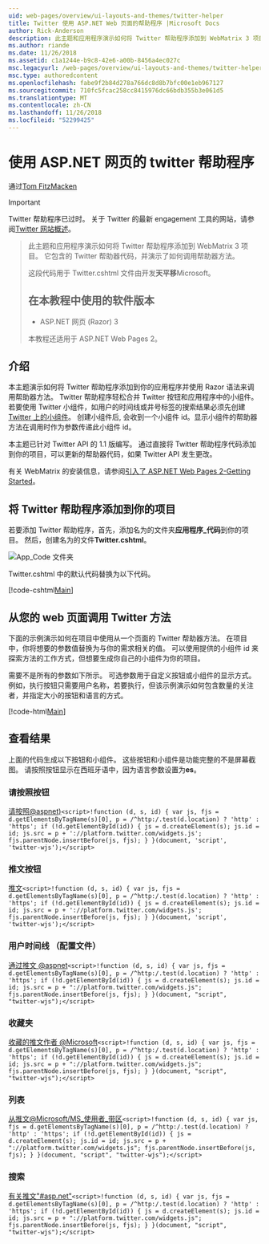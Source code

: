```yaml
---
uid: web-pages/overview/ui-layouts-and-themes/twitter-helper
title: Twitter 使用 ASP.NET Web 页面的帮助程序 |Microsoft Docs
author: Rick-Anderson
description: 此主题和应用程序演示如何将 Twitter 帮助程序添加到 WebMatrix 3 项目。 它包含的 Twitter 帮助程序代码，并演示如何调用帮助器...
ms.author: riande
ms.date: 11/26/2018
ms.assetid: c1a1244e-b9c8-42e6-a00b-8456a4ec027c
msc.legacyurl: /web-pages/overview/ui-layouts-and-themes/twitter-helper
msc.type: authoredcontent
ms.openlocfilehash: fabe9f2b84d278a766dc8d8b7bfc00e1eb967127
ms.sourcegitcommit: 710fc5fcac258cc8415976dc66bdb355b3e061d5
ms.translationtype: MT
ms.contentlocale: zh-CN
ms.lasthandoff: 11/26/2018
ms.locfileid: "52299425"
---
```

<a name="twitter-helper-with-aspnet-web-pages"></a>使用 ASP.NET 网页的 twitter 帮助程序
====================
通过[Tom FitzMacken](https://github.com/tfitzmac)

> [!IMPORTANT]
> Twitter 帮助程序已过时。 关于 Twitter 的最新 engagement 工具的网站，请参阅[Twitter 网站概述](https://developer.twitter.com/en/docs/twitter-for-websites/overview)。

> 此主题和应用程序演示如何将 Twitter 帮助程序添加到 WebMatrix 3 项目。 它包含的 Twitter 帮助器代码，并演示了如何调用帮助器方法。
> 
> 这段代码用于 Twitter.cshtml 文件由开发**天平移**Microsoft。
> 
> ## <a name="software-versions-used-in-the-tutorial"></a>在本教程中使用的软件版本
> 
> 
> - ASP.NET 网页 (Razor) 3
>   
> 
> 本教程还适用于 ASP.NET Web Pages 2。


## <a name="introduction"></a>介绍

本主题演示如何将 Twitter 帮助程序添加到你的应用程序并使用 Razor 语法来调用帮助器方法。 Twitter 帮助程序轻松合并 Twitter 按钮和应用程序中的小组件。 若要使用 Twitter 小组件，如用户的时间线或井号标签的搜索结果必须先创建[Twitter 上的小组件](https://twitter.com/settings/widgets)。 创建小组件后, 会收到一个小组件 id。显示小组件的帮助器方法在调用时作为参数传递此小组件 id。

本主题已针对 Twitter API 的 1.1 版编写。 通过直接将 Twitter 帮助程序代码添加到你的项目，可以更新的帮助器代码，如果 Twitter API 发生更改。

有关 WebMatrix 的安装信息，请参阅[引入了 ASP.NET Web Pages 2-Getting Started](../getting-started/introducing-aspnet-web-pages-2/getting-started.md)。

## <a name="add-twitter-helper-to-your-project"></a>将 Twitter 帮助程序添加到你的项目

若要添加 Twitter 帮助程序，首先，添加名为的文件夹**应用程序\_代码**到你的项目。 然后，创建名为的文件**Twitter.cshtml**。

![App_Code 文件夹](twitter-helper/_static/image1.png)

Twitter.cshtml 中的默认代码替换为以下代码。

[!code-cshtml[Main](twitter-helper/samples/sample1.cshtml)]

## <a name="call-twitter-methods-from-your-web-pages"></a>从您的 web 页面调用 Twitter 方法

下面的示例演示如何在项目中使用从一个页面的 Twitter 帮助器方法。 在项目中，你将想要的参数值替换为与你的需求相关的值。 可以使用提供的小组件 id 来探索方法的工作方式，但想要生成你自己的小组件为你的项目。

需要不是所有的参数如下所示。 可选参数用于自定义按钮或小组件的显示方式。 例如，执行按钮只需要用户名称，若要执行，但该示例演示如何包含数量的关注者，并指定大小的按钮和语言的方式。

[!code-html[Main](twitter-helper/samples/sample2.html)]

## <a name="see-the-results"></a>查看结果

上面的代码生成以下按钮和小组件。 这些按钮和小组件是功能完整的不是屏幕截图。 请按照按钮显示在西班牙语中，因为语言参数设置为**es**。

### <a name="follow-button"></a>请按照按钮

[请按照@aspnet)](https://twitter.com/aspnet)`<script>!function (d, s, id) { var js, fjs = d.getElementsByTagName(s)[0], p = /^http:/.test(d.location) ? 'http' : 'https'; if (!d.getElementById(id)) { js = d.createElement(s); js.id = id; js.src = p + '://platform.twitter.com/widgets.js'; fjs.parentNode.insertBefore(js, fjs); } }(document, 'script', 'twitter-wjs');</script>`

### <a name="tweet-button"></a>推文按钮

[推文](https://twitter.com/share)`<script>!function (d, s, id) { var js, fjs = d.getElementsByTagName(s)[0], p = /^http:/.test(d.location) ? 'http' : 'https'; if (!d.getElementById(id)) { js = d.createElement(s); js.id = id; js.src = p + '://platform.twitter.com/widgets.js'; fjs.parentNode.insertBefore(js, fjs); } }(document, 'script', 'twitter-wjs');</script>`

### <a name="user-timeline-profile"></a>用户时间线 （配置文件）

[通过推文 @aspnet](https://twitter.com/aspnet)`<script>!function (d, s, id) { var js, fjs = d.getElementsByTagName(s)[0], p = /^http:/.test(d.location) ? 'http' : 'https'; if (!d.getElementById(id)) { js = d.createElement(s); js.id = id; js.src = p + "://platform.twitter.com/widgets.js"; fjs.parentNode.insertBefore(js, fjs); } }(document, "script", "twitter-wjs");</script>`

### <a name="favorites"></a>收藏夹

[收藏的推文作者 @Microsoft](https://twitter.com/Microsoft/favorites)`<script>!function (d, s, id) { var js, fjs = d.getElementsByTagName(s)[0], p = /^http:/.test(d.location) ? 'http' : 'https'; if (!d.getElementById(id)) { js = d.createElement(s); js.id = id; js.src = p + "://platform.twitter.com/widgets.js"; fjs.parentNode.insertBefore(js, fjs); } }(document, "script", "twitter-wjs");</script>`

### <a name="list"></a>列表

[从推文@Microsoft/MS\_使用者\_带区](https://twitter.com/microsoft/ms-consumer-brands/)`<script>!function (d, s, id) { var js, fjs = d.getElementsByTagName(s)[0], p = /^http:/.test(d.location) ? 'http' : 'https'; if (!d.getElementById(id)) { js = d.createElement(s); js.id = id; js.src = p + "://platform.twitter.com/widgets.js"; fjs.parentNode.insertBefore(js, fjs); } }(document, "script", "twitter-wjs");</script>`

### <a name="search"></a>搜索

[有关推文&quot;#asp.net&quot;](https://twitter.com/search?q=%23asp.net)`<script>!function (d, s, id) { var js, fjs = d.getElementsByTagName(s)[0], p = /^http:/.test(d.location) ? 'http' : 'https'; if (!d.getElementById(id)) { js = d.createElement(s); js.id = id; js.src = p + "://platform.twitter.com/widgets.js"; fjs.parentNode.insertBefore(js, fjs); } }(document, "script", "twitter-wjs");</script>`

